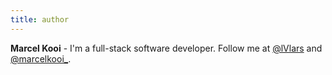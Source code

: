 ```yaml
---
title: author
---
```


**Marcel Kooi** - I'm a full-stack software developer. Follow me at [@lVlars](https://twitter.com/lVlars) and [@marcelkooi_](https://instagram.com/marcelkooi_).
